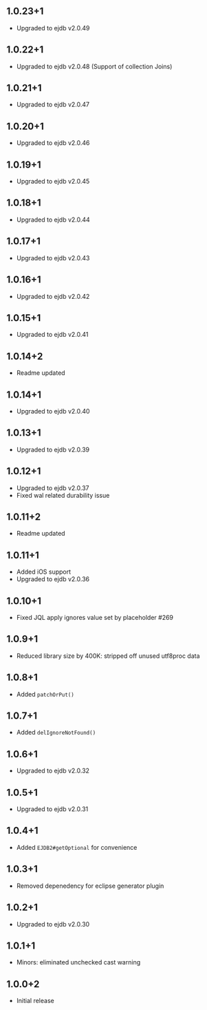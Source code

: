 ## 1.0.23+1

  * Upgraded to ejdb v2.0.49

## 1.0.22+1

  * Upgraded to ejdb v2.0.48 (Support of collection Joins)

## 1.0.21+1

  * Upgraded to ejdb v2.0.47

## 1.0.20+1

  * Upgraded to ejdb v2.0.46

## 1.0.19+1

  * Upgraded to ejdb v2.0.45

## 1.0.18+1

  * Upgraded to ejdb v2.0.44

## 1.0.17+1

  * Upgraded to ejdb v2.0.43

## 1.0.16+1

  * Upgraded to ejdb v2.0.42

## 1.0.15+1

  * Upgraded to ejdb v2.0.41

## 1.0.14+2

  * Readme updated

## 1.0.14+1

  * Upgraded to ejdb v2.0.40

## 1.0.13+1

  * Upgraded to ejdb v2.0.39

## 1.0.12+1

  * Upgraded to ejdb v2.0.37
  * Fixed wal related durability issue

## 1.0.11+2

* Readme updated

## 1.0.11+1

* Added iOS support
* Upgraded to ejdb v2.0.36

## 1.0.10+1

* Fixed JQL apply ignores value set by placeholder #269

## 1.0.9+1

* Reduced library size by 400K: stripped off unused utf8proc data

## 1.0.8+1

* Added `patchOrPut()`

## 1.0.7+1

* Added `delIgnoreNotFound()`

## 1.0.6+1

* Upgraded to ejdb v2.0.32

## 1.0.5+1

* Upgraded to ejdb v2.0.31

## 1.0.4+1

* Added `EJDB2#getOptional` for convenience

## 1.0.3+1

* Removed depenedency for eclipse generator plugin

## 1.0.2+1

* Upgraded to ejdb v2.0.30

## 1.0.1+1

* Minors: eliminated unchecked cast warning

## 1.0.0+2

* Initial release
